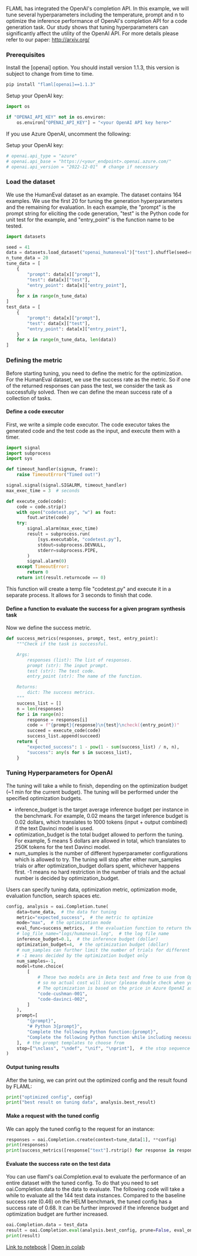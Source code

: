 FLAML has integrated the OpenAI's completion API. In this example, we will tune several hyperparameters including the temperature, prompt and n to optimize the inference performance of OpenAI's completion API for a code generation task. Our study shows that tuning hyperparameters can significantly affect the utility of the OpenAI API. For more details please refer to our paper: http://arxiv.org/
### Prerequisites

Install the [openai] option. You should install version 1.1.3, this version is subject to change from time to time.
```bash
pip install "flaml[openai]==1.1.3"
```


Setup your OpenAI key:
```python
import os

if "OPENAI_API_KEY" not in os.environ:
    os.environ["OPENAI_API_KEY"] = "<your OpenAI API key here>"
```

If you use Azure OpenAI, uncomment the following:

Setup your OpenAI key:
```python
# openai.api_type = "azure"
# openai.api_base = "https://<your_endpoint>.openai.azure.com/"
# openai.api_version = "2022-12-01"  # change if necessary
```

### Load the dataset

We use the HumanEval dataset as an example. The dataset contains 164 examples. We use the first 20 for tuning the generation hyperparameters and the remaining for evaluation. In each example, the "prompt" is the prompt string for eliciting the code generation, "test" is the Python code for unit test for the example, and "entry_point" is the function name to be tested.

```python
import datasets

seed = 41
data = datasets.load_dataset("openai_humaneval")["test"].shuffle(seed=seed)
n_tune_data = 20
tune_data = [
    {
        "prompt": data[x]["prompt"],
        "test": data[x]["test"],
        "entry_point": data[x]["entry_point"],
    }
    for x in range(n_tune_data)
]
test_data = [
    {
        "prompt": data[x]["prompt"],
        "test": data[x]["test"],
        "entry_point": data[x]["entry_point"],
    }
    for x in range(n_tune_data, len(data))
]
```

### Defining the metric

Before starting tuning, you need to define the metric for the optimization. For the HumanEval dataset, we use the success rate as the metric. So if one of the returned responses can pass the test, we consider the task as successfully solved. Then we can define the mean success rate of a collection of tasks.

#### Define a code executor

First, we write a simple code executor. The code executor takes the generated code and the test code as the input, and execute them with a timer.

```python
import signal
import subprocess
import sys

def timeout_handler(signum, frame):
    raise TimeoutError("Timed out!")

signal.signal(signal.SIGALRM, timeout_handler)
max_exec_time = 3  # seconds

def execute_code(code):
    code = code.strip()
    with open("codetest.py", "w") as fout:
        fout.write(code)
    try:
        signal.alarm(max_exec_time)
        result = subprocess.run(
            [sys.executable, "codetest.py"],
            stdout=subprocess.DEVNULL,
            stderr=subprocess.PIPE,
        )
        signal.alarm(0)
    except TimeoutError:
        return 0
    return int(result.returncode == 0)
```

This function will create a temp file "codetest.py" and execute it in a separate process. It allows for 3 seconds to finish that code.

#### Define a function to evaluate the success for a given program synthesis task

Now we define the success metric.

```python
def success_metrics(responses, prompt, test, entry_point):
    """Check if the task is successful.

    Args:
        responses (list): The list of responses.
        prompt (str): The input prompt.
        test (str): The test code.
        entry_point (str): The name of the function.

    Returns:
        dict: The success metrics.
    """
    success_list = []
    n = len(responses)
    for i in range(n):
        response = responses[i]
        code = f"{prompt}{response}\n{test}\ncheck({entry_point})"
        succeed = execute_code(code)
        success_list.append(succeed)
    return {
        "expected_success": 1 - pow(1 - sum(success_list) / n, n),
        "success": any(s for s in success_list),
    }
```

### Tuning Hyperparameters for OpenAI

The tuning will take a while to finish, depending on the optimization budget (~1 min for the current budget). The tuning will be performed under the specified optimization budgets.

* inference_budget is the target average inference budget per instance in the benchmark. For example, 0.02 means the target inference budget is 0.02 dollars, which translates to 1000 tokens (input + output combined) if the text Davinci model is used.
* optimization_budget is the total budget allowed to perform the tuning. For example, 5 means 5 dollars are allowed in total, which translates to 250K tokens for the text Davinci model.
* num_sumples is the number of different hyperparameter configurations which is allowed to try. The tuning will stop after either num_samples trials or after optimization_budget dollars spent, whichever happens first. -1 means no hard restriction in the number of trials and the actual number is decided by optimization_budget.

Users can specify tuning data, optimization metric, optimization mode, evaluation function, search spaces etc.

```python
config, analysis = oai.Completion.tune(
    data=tune_data,  # the data for tuning
    metric="expected_success",  # the metric to optimize
    mode="max",  # the optimization mode
    eval_func=success_metrics,  # the evaluation function to return the success metrics
    # log_file_name="logs/humaneval.log",  # the log file name
    inference_budget=0.1,  # the inference budget (dollar)
    optimization_budget=4,  # the optimization budget (dollar)
    # num_samples can further limit the number of trials for different hyperparameter configurations;
    # -1 means decided by the optimization budget only
    num_samples=-1,
    model=tune.choice(
        [
            # These two models are in Beta test and free to use from OpenAI as of Feb 2023,
            # so no actual cost will incur (please double check when you run it). They are not free in Azure OpenAI.
            # The optimization is based on the price in Azure OpenAI as of Feb 2023.
            "code-cushman-001",
            "code-davinci-002",
        ]
    ),
    prompt=[
        "{prompt}",
        "# Python 3{prompt}",
        "Complete the following Python function:{prompt}",
        "Complete the following Python function while including necessary import statements inside the function:{prompt}",
    ],  # the prompt templates to choose from
    stop=["\nclass", "\ndef", "\nif", "\nprint"],  # the stop sequence
)
```

#### Output tuning results

After the tuning, we can print out the optimized config and the result found by FLAML:

```python
print("optimized config", config)
print("best result on tuning data", analysis.best_result)
```

#### Make a request with the tuned config

We can apply the tuned config to the request for an instance:

```python
responses = oai.Completion.create(context=tune_data[1], **config)
print(responses)
print(success_metrics([response["text"].rstrip() for response in responses["choices"]], **tune_data[1]))
```

#### Evaluate the success rate on the test data

You can use flaml's oai.Completion.eval to evaluate the performance of an entire dataset with the tuned config. To do that you need to set oai.Completion.data to the data to evaluate. The following code will take a while to evaluate all the 144 test data instances. Compared to the baseline success rate (0.46) on the HELM benchmark, the tuned config has a success rate of 0.68. It can be further improved if the inference budget and optimization budget are further increased.

```python
oai.Completion.data = test_data
result = oai.Completion.eval(analysis.best_config, prune=False, eval_only=True)
print(result)
```

[Link to notebook](https://github.com/microsoft/FLAML/blob/main/notebook/integrate_openai.ipynb) | [Open in colab](https://colab.research.google.com/github/microsoft/FLAML/blob/main/notebook/integrate_openai.ipynb)
